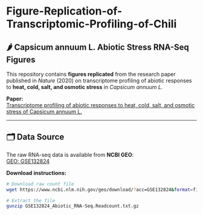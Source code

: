 # Figure-Replication-of-Transcriptomic-Profiling-of-Chili
## 🌶 Capsicum annuum L. Abiotic Stress RNA-Seq Figures ##

This repository contains **figures replicated** from the research paper published in *Nature* (2020) on transcriptome profiling of abiotic responses to **heat, cold, salt, and osmotic stress** in *Capsicum annuum L.*  

**Paper:**  
[Transcriptome profiling of abiotic responses to heat, cold, salt, and osmotic stress of Capsicum annuum L.](https://doi.org/10.1038/s41597-020-0352-7)  

---

## 🗂 Data Source

The raw RNA-seq data is available from **NCBI GEO**:  
[GEO: GSE132824](https://identifiers.org/GEO:GSE132824)  

**Download instructions:**

```bash
# Download raw count file
wget https://www.ncbi.nlm.nih.gov/geo/download/?acc=GSE132824&format=file&file=GSE132824_Abiotic_RNA-Seq.Readcount.txt.gz

# Extract the file
gunzip GSE132824_Abiotic_RNA-Seq.Readcount.txt.gz
